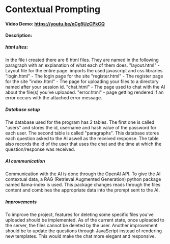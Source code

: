 # Contextual Prompting
#### Video Demo:  https://youtu.be/oCg5UzCPkCQ
#### Description:
##### html sites:
In the file i created there are 6 html files. They are named in the following paragraph with an explanation of what each of them does.
"layout.html" - Layout file for the entire page. imports the used javascript and css libraries.
"login.html" - The login page for the site
"register.html" - The register page for the site
"index.html" - The page for uploading your files to a directory named after your session id.
"chat.html" - The page used to chat with the AI about the file(s) you've uploaded.
"error.html" - page getting rendered if an error occurs with the attached error message.

##### Database setup
The database used for the program has 2 tables. The first one is called "users" and stores the id, username and hash value of the password for each user.
The second table is called "paragraphs". This database stores each question asked to the AI aswell as the received response. The table also records the id of the user that uses the chat and the time at which the question/response was received.

##### AI communication
Communication with the AI is done through the OpenAI API.
To give the AI contextual data, a RAG (Retrieval Augmented Generation) python package named llama-index is used. This package changes reads through the files content and combines the appropriate data into the prompt sent to the AI.

##### Improvements
To improve the project, features for deleting some specific files you've uploaded should be implemented. As of the current state, once uploaded to the server, the files cannot be deleted by the user.
Another improvement should be to update the questions through JavaScript instead of rendering new templates. This would make the chat more elegant and responsive.